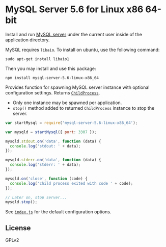 # MySQL Server 5.6 for Linux x86 64-bit

Install and run [MySQL server](http://www.mysql.com) under the current user inside of the application directory.

MySQL requires `libaio`. To install on ubuntu, use the following command:

```
sudo apt-get install libaio1
```

Then you may install and use this package:

```
npm install mysql-server-5.6-linux-x86_64
```

Provides function for spawning MySQL server instance with optional configuration settings. Returns [`ChildProcess`](https://nodejs.org/api/child_process.html#child_process_class_childprocess).

* Only one instance may be spawned per application.
* `stop()` method added to returned `ChildProcess` instance to stop the server.

```javascript
var startMysql = require('mysql-server-5.6-linux-x86_64');

var mysqld = startMysql({ port: 3307 });

mysqld.stdout.on('data', function (data) {
  console.log('stdout: ' + data);
});

mysqld.stderr.on('data', function (data) {
  console.log('stderr: ' + data);
});

mysqld.on('close', function (code) {
  console.log('child process exited with code ' + code);
});

// Later on, stop server...
mysqld.stop();

```

See [`index.js`](index.js) for the default configuration options.

## License

GPLv2
